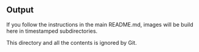 ## Output

If you follow the instructions in the main README.md, images will
be build here in timestamped subdirectories.

This directory and all the contents is ignored by Git.
